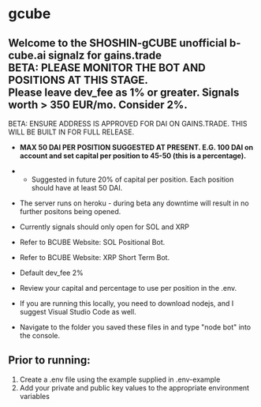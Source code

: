 # gcube


 Welcome to the SHOSHIN-gCUBE unofficial b-cube.ai signalz for gains.trade                    
BETA:   PLEASE MONITOR THE BOT AND POSITIONS AT THIS STAGE.                           
Please leave dev_fee as 1% or greater. 
Signals worth > 350 EUR/mo. Consider 2%.              
--------------------------------------------------------------------------------
BETA: ENSURE ADDRESS IS APPROVED FOR DAI ON GAINS.TRADE. THIS WILL BE BUILT IN FOR FULL RELEASE. 

- **MAX 50 DAI PER POSITION SUGGESTED AT PRESENT. E.G. 100 DAI on account and set capital per position to 45-50 (this is a percentage).**
- - Suggested in future 20% of capital per position. Each position should have at least 50 DAI.

 - The server runs on heroku - during beta any downtime will result in no further positons being opened. 
 - Currently signals should only open for SOL and XRP                                                     
 - Refer to BCUBE Website: SOL Positional Bot.                                                            
 - Refer to BCUBE Website: XRP Short Term Bot.                                                            
 - Default dev_fee 2%                                                                                     
 - Review your capital and percentage to use per position in the .env.                                    

- If you are running this locally, you need to download nodejs, and I suggest Visual Studio Code as well.
- Navigate to the folder you saved these files in and type "node bot" into the console.




## Prior to running: 
1. Create a .env file using the example supplied in .env-example
2. Add your private and public key values to the appropriate environment variables
